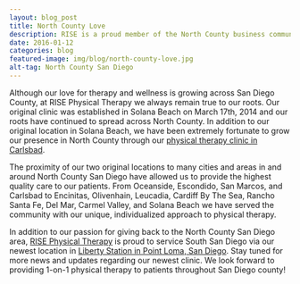 ```yaml
---
layout: blog_post
title: North County Love
description: RISE is a proud member of the North County business community. We provide physical therapy in Solana Beach, Carlsbad, and Point Loma.
date: 2016-01-12
categories: blog
featured-image: img/blog/north-county-love.jpg
alt-tag: North County San Diego
---
```


Although our love for therapy and wellness is growing across San Diego County, at RISE Physical Therapy we always remain true to our roots. Our original clinic was established in Solana Beach on March 17th, 2014 and our roots have continued to spread across North County. In addition to our original location in Solana Beach, we have been extremely fortunate to grow our presence in North County through our [physical therapy clinic in Carlsbad](http://localhost:4000/locations/carlsbad-physical-therapy).

The proximity of our two original locations to many cities and areas in and around North County San Diego have allowed us to provide the highest quality care to our patients. From Oceanside, Escondido, San Marcos, and Carlsbad to Encinitas, Olivenhain, Leucadia, Cardiff By The Sea, Rancho Santa Fe, Del Mar, Carmel Valley, and Solana Beach we have served the community with our unique, individualized approach to physical therapy.

In addition to our passion for giving back to the North County San Diego area, [RISE Physical Therapy](/) is proud to service South San Diego via our newest location in [Liberty Station in Point Loma, San Diego](http://localhost:4000/locations/point-loma-physical-therapy). Stay tuned for more news and updates regarding our newest clinic. We look forward to providing 1-on-1 physical therapy to patients throughout San Diego county!
